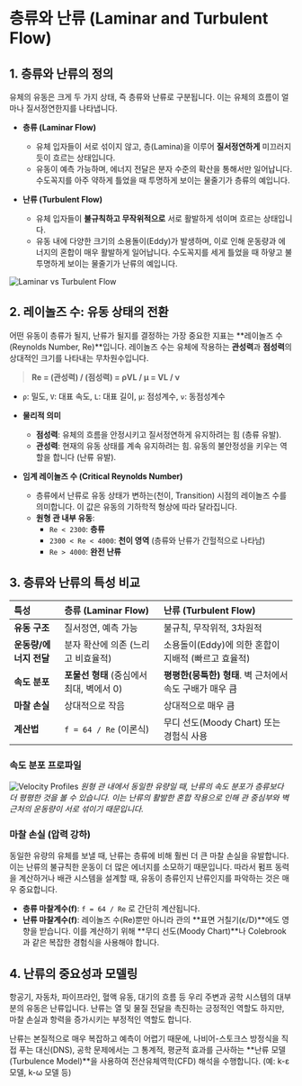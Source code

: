 # 층류와 난류 (Laminar and Turbulent Flow)

## 1. 층류와 난류의 정의
유체의 유동은 크게 두 가지 상태, 즉 층류와 난류로 구분됩니다. 이는 유체의 흐름이 얼마나 질서정연한지를 나타냅니다.

- **층류 (Laminar Flow)**
  - 유체 입자들이 서로 섞이지 않고, 층(Lamina)을 이루어 **질서정연하게** 미끄러지듯이 흐르는 상태입니다.
  - 유동이 예측 가능하며, 에너지 전달은 분자 수준의 확산을 통해서만 일어납니다. 수도꼭지를 아주 약하게 틀었을 때 투명하게 보이는 물줄기가 층류의 예입니다.

- **난류 (Turbulent Flow)**
  - 유체 입자들이 **불규칙하고 무작위적으로** 서로 활발하게 섞이며 흐르는 상태입니다.
  - 유동 내에 다양한 크기의 소용돌이(Eddy)가 발생하며, 이로 인해 운동량과 에너지의 혼합이 매우 활발하게 일어납니다. 수도꼭지를 세게 틀었을 때 하얗고 불투명하게 보이는 물줄기가 난류의 예입니다.

![Laminar vs Turbulent Flow](https://i.imgur.com/5pYgUaV.png)

## 2. 레이놀즈 수: 유동 상태의 전환
어떤 유동이 층류가 될지, 난류가 될지를 결정하는 가장 중요한 지표는 **레이놀즈 수(Reynolds Number, Re)**입니다. 레이놀즈 수는 유체에 작용하는 **관성력**과 **점성력**의 상대적인 크기를 나타내는 무차원수입니다.

> **Re = (관성력) / (점성력) = ρVL / μ = VL / ν**

- `ρ`: 밀도, `V`: 대표 속도, `L`: 대표 길이, `μ`: 점성계수, `ν`: 동점성계수

- **물리적 의미**
  - **점성력**: 유체의 흐름을 안정시키고 질서정연하게 유지하려는 힘 (층류 유발).
  - **관성력**: 현재의 유동 상태를 계속 유지하려는 힘. 유동의 불안정성을 키우는 역할을 합니다 (난류 유발).

- **임계 레이놀즈 수 (Critical Reynolds Number)**
  - 층류에서 난류로 유동 상태가 변하는(천이, Transition) 시점의 레이놀즈 수를 의미합니다. 이 값은 유동의 기하학적 형상에 따라 달라집니다.
  - **원형 관 내부 유동**: 
    - `Re < 2300`: **층류**
    - `2300 < Re < 4000`: **천이 영역** (층류와 난류가 간헐적으로 나타남)
    - `Re > 4000`: **완전 난류**

## 3. 층류와 난류의 특성 비교

| 특성 | 층류 (Laminar Flow) | 난류 (Turbulent Flow) |
| :--- | :--- | :--- |
| **유동 구조** | 질서정연, 예측 가능 | 불규칙, 무작위적, 3차원적 |
| **운동량/에너지 전달** | 분자 확산에 의존 (느리고 비효율적) | 소용돌이(Eddy)에 의한 혼합이 지배적 (빠르고 효율적) |
| **속도 분포** | **포물선 형태** (중심에서 최대, 벽에서 0) | **평평한(뭉툭한) 형태**. 벽 근처에서 속도 구배가 매우 큼 | 
| **마찰 손실** | 상대적으로 작음 | 상대적으로 매우 큼 |
| **계산법** | `f = 64 / Re` (이론식) | 무디 선도(Moody Chart) 또는 경험식 사용 |

### 속도 분포 프로파일
![Velocity Profiles](https://i.imgur.com/uJmJd2L.png)
*원형 관 내에서 동일한 유량일 때, 난류의 속도 분포가 층류보다 더 평평한 것을 볼 수 있습니다. 이는 난류의 활발한 혼합 작용으로 인해 관 중심부와 벽 근처의 운동량이 서로 섞이기 때문입니다.*

### 마찰 손실 (압력 강하)
동일한 유량의 유체를 보낼 때, 난류는 층류에 비해 훨씬 더 큰 마찰 손실을 유발합니다. 이는 난류의 불규칙한 운동이 더 많은 에너지를 소모하기 때문입니다. 따라서 펌프 동력을 계산하거나 배관 시스템을 설계할 때, 유동이 층류인지 난류인지를 파악하는 것은 매우 중요합니다.

- **층류 마찰계수(f)**: `f = 64 / Re` 로 간단히 계산됩니다.
- **난류 마찰계수(f)**: 레이놀즈 수(Re)뿐만 아니라 관의 **표면 거칠기(ε/D)**에도 영향을 받습니다. 이를 계산하기 위해 **무디 선도(Moody Chart)**나 Colebrook과 같은 복잡한 경험식을 사용해야 합니다.

## 4. 난류의 중요성과 모델링
항공기, 자동차, 파이프라인, 혈액 유동, 대기의 흐름 등 우리 주변과 공학 시스템의 대부분의 유동은 난류입니다. 난류는 열 및 물질 전달을 촉진하는 긍정적인 역할도 하지만, 마찰 손실과 항력을 증가시키는 부정적인 역할도 합니다.

난류는 본질적으로 매우 복잡하고 예측이 어렵기 때문에, 나비어-스토크스 방정식을 직접 푸는 대신(DNS), 공학 문제에서는 그 통계적, 평균적 효과를 근사하는 **난류 모델(Turbulence Model)**을 사용하여 전산유체역학(CFD) 해석을 수행합니다. (예: k-ε 모델, k-ω 모델 등)